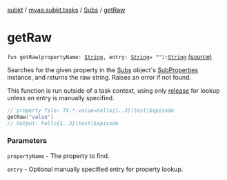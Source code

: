 [subkt](../../index.md) / [myaa.subkt.tasks](../index.md) / [Subs](index.md) / [getRaw](./get-raw.md)

# getRaw

`fun getRaw(propertyName: `[`String`](https://kotlinlang.org/api/latest/jvm/stdlib/kotlin/-string/index.html)`, entry: `[`String`](https://kotlinlang.org/api/latest/jvm/stdlib/kotlin/-string/index.html)` = ""): `[`String`](https://kotlinlang.org/api/latest/jvm/stdlib/kotlin/-string/index.html) [(source)](https://github.com/Myaamori/SubKt/blob/0.1.11/src/main/kotlin/myaa/subkt/tasks/plugin.kt#L549)

Searches for the given property in the [Subs](index.md) object's [SubProperties](../-sub-properties/index.md) instance,
and returns the raw string.
Raises an error if not found.

This function is run outside of a task context, using only [release](release.md) for lookup
unless an entry is manually specified.

``` kotlin
// property file: TV.*.value=hello{1..3}|test|$episode
getRaw("value")
// Output: hello{1..3}|test|$episode
```

### Parameters

`propertyName` - The property to find.

`entry` - Optional manually specified entry for property lookup.